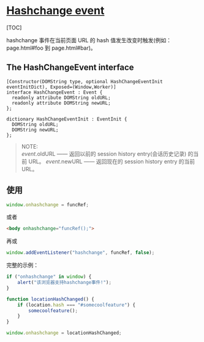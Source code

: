 # [Hashchange event][1]
[TOC]

hashchange 事件在当前页面 URL 的 hash 值发生改变时触发(例如：page.html#foo 到 page.html#bar)。

## The HashChangeEvent interface
```IDL
[Constructor(DOMString type, optional HashChangeEventInit eventInitDict), Exposed=(Window,Worker)]
interface HashChangeEvent : Event {
  readonly attribute DOMString oldURL;
  readonly attribute DOMString newURL;
};

dictionary HashChangeEventInit : EventInit {
  DOMString oldURL;
  DOMString newURL;
};
```
> NOTE:  
*event*.oldURL —— 返回以前的 session history entry(会话历史记录) 的当前 URL。
*event*.newURL —— 返回现在的 session history entry 的当前 URL。

## 使用
```javascript
window.onhashchange = funcRef;
```
或者
```html
<body onhashchange="funcRef();">
```
再或
```javascript
window.addEventListener("hashchange", funcRef, false);
```

完整的示例：
```javascript
if ("onhashchange" in window) {
    alert("该浏览器支持hashchange事件!");
}

function locationHashChanged() {
    if (location.hash === "#somecoolfeature") {
        somecoolfeature();
    }
}

window.onhashchange = locationHashChanged;
```



[1]: https://html.spec.whatwg.org/multipage/browsers.html#the-hashchangeevent-interface "WhatWG"


  
 